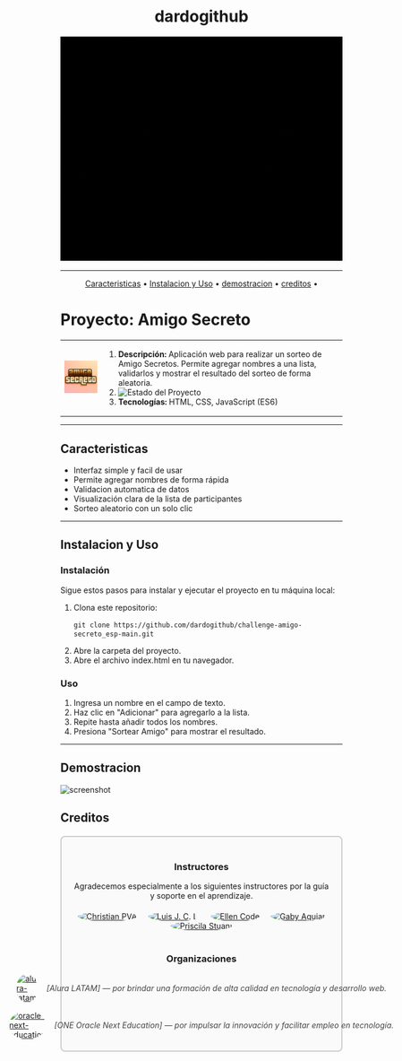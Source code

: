 <h1 align="center">dardogithub</h1>

<p align="center">
  <img src="media/dardogithub.gif" alt="dardogithub" width="760" height="400" />
</p>

---

</p>
<p align="center">
  <a href="#Caracteristicas">Caracteristicas</a> •
  <a href="#instalacion-y-uso">Instalacion y Uso</a> •
  <a href="#demostracion">demostracion</a> •
  <a href="#creditos">creditos</a> •
</p>
<p align="center">
  
# Proyecto: Amigo Secreto 

<table>
  <tr>
    <td>
      <img src="media/amigoSecreto.png" alt="Logo del Proyecto" width="200">
    </td>
    <td>
      <ol>
        <li>
          <strong>Descripción:</strong>  
          Aplicación web para realizar un sorteo de Amigo Secretos.  
          Permite agregar nombres a una lista, validarlos y mostrar el resultado del sorteo de forma aleatoria.
        </li>
        <li>
          <strong></strong>  
          <img src="https://img.shields.io/badge/Estado-en%20desarrollo-yellow" alt="Estado del Proyecto">
        </li>
        <li>
          <strong>Tecnologías:</strong> HTML, CSS, JavaScript (ES6)
        </li>
      </ol>
    </td>
  </tr>
</table>

---

## Caracteristicas

- Interfaz simple y facil de usar
- Permite agregar nombres de forma rápida
- Validacion automatica de datos
- Visualización clara de la lista de participantes
- Sorteo aleatorio con un solo clic

---

## Instalacion y Uso

### Instalación

Sigue estos pasos para instalar y ejecutar el proyecto en tu máquina local:

1. Clona este repositorio:
   ```
   git clone https://github.com/dardogithub/challenge-amigo-secreto_esp-main.git
2. Abre la carpeta del proyecto.
3. Abre el archivo index.html en tu navegador.

### Uso

1. Ingresa un nombre en el campo de texto.
3. Haz clic en "Adicionar" para agregarlo a la lista.
4. Repite hasta añadir todos los nombres.
5. Presiona "Sortear Amigo" para mostrar el resultado.

---

## Demostracion

<p align="center">
  
![screenshot](media/demostracion.gif)
</p>                   

<p align="center">
  
## Creditos

<div style="border: 2px solid #ccc; border-radius: 8px; padding: 20px; margin: 20px auto; max-width: 700px; background-color: #fafafa;">

  <h3 style="text-align: center;">Instructores</h3>
  <p style="text-align: center; max-width: 600px; margin: 0 auto 20px auto;">
    Agradecemos especialmente a los siguientes instructores por la guía y soporte en el aprendizaje.
  </p>
  <p style="text-align: center; margin-bottom: 40px;">
    <a href="https://github.com/christianpva" target="_blank" style="display: inline-block; margin: 0 8px;">
      <img src="https://avatars.githubusercontent.com/u/29123800?v=4&s=100" alt="Christian PVA" width="60" height="60" style="border-radius: 50%;">
    </a>
    <a href="https://github.com/ljcl79" target="_blank" style="display: inline-block; margin: 0 8px;">
      <img src="https://avatars.githubusercontent.com/u/4803845?v=4&s=100" alt="Luis J. C. L." width="60" height="60" style="border-radius: 50%;">
    </a>
    <a href="https://github.com/Ellen-code" target="_blank" style="display: inline-block; margin: 0 8px;">
      <img src="https://avatars.githubusercontent.com/u/71970858?v=4&s=100" alt="Ellen Code" width="60" height="60" style="border-radius: 50%;">
    </a>
    <a href="https://www.linkedin.com/in/gabyaguiar/" target="_blank" style="display: inline-block; margin: 0 8px;">
      <img src="https://www.gravatar.com/avatar/3aec5def2fade956e2fef2bf0360d196.png?r=PG&size=100x100&date=2025-08-11&d=https%3A%2F%2Fapp.aluracursos.com%2Fassets%2Fimages%2Fforum%2Favatar_g.png" alt="Gaby Aguiar" width="60" height="60" style="border-radius: 50%;">
    </a>
    <a href="https://www.linkedin.com/in/priscilastuani/" target="_blank" style="display: inline-block; margin: 0 8px;">
      <img src="https://cdn2.gnarususercontent.com.br/6/407544/74b1e355-698c-4676-aaba-f01525ee8a83.png?width=100&height=100&aspect_ratio=1:1" alt="Priscila Stuani" width="60" height="60" style="border-radius: 50%;">
    </a>
  </p>

  <h3 style="text-align: center;">Organizaciones</h3>

<div style="display: flex; align-items: center; justify-content: center; margin-bottom: 15px;">
  <a href="https://www.linkedin.com/school/alura-latam/?originalSubdomain=br" target="_blank" style="display: inline-block; margin-right: 15px;">
    <img src="https://media.licdn.com/dms/image/v2/D4D0BAQGxDpCf6Cm0xQ/company-logo_200_200/company-logo_200_200/0/1701180993504/alura_latam_logo?e=1758153600&v=beta&t=czWE74lMguetJ2nv_0sJYRqpCFFI0l_fL-sfqIxaXe8" 
         alt="alura-latam" width="60" height="60" style="border-radius: 50%;">
  </a>
  <span style="color: #444444; font-style: italic; user-select: none; white-space: nowrap; font-size: 14px;">
    [Alura LATAM] — por brindar una formación de alta calidad en tecnología y desarrollo web.
  </span>
</div>

<div style="display: flex; align-items: center; justify-content: center;">
  <a href="https://www.oracle.com/latam/education/oracle-next-education/" target="_blank" style="display: inline-block; margin-right: 15px;">
    <img src="https://www.oracle.com/a/ocom/img/rh03-one-logo-with-slogan-lad.png" 
         alt="oracle-next-education" width="60" height="60" style="border-radius: 50%;">
  </a>
  <span style="color: #444444; font-style: italic; user-select: none; white-space: nowrap; font-size: 14px;">
    [ONE Oracle Next Education] — por impulsar la innovación y facilitar empleo en tecnología.
  </span>
</div>

